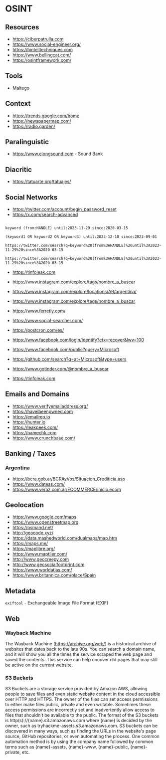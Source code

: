 # OSINT


## Resources
- <https://ciberpatrulla.com>
- <https://www.social-engineer.org/>
- <https://hintelltechniques.com>
- <https://www.bellingcat.com/>
- <https://osintframework.com/>


## Tools
- Maltego




## Context
- <https://trends.google.com/home>
- <https://newspapermap.com/>
- <https://radio.garden/>

## Paralinguistic
- <https://www.elongsound.com> - Sound Bank

## Diacritic
- <https://tatuarte.org/tatuajes/>



## Social Networks

- <https://twitter.com/account/begin_password_reset>
- <https://x.com/search-advanced>

```

keyword (from:HANDLE) until:2023-11-29 since:2020-03-15

(keyword1 OR keyword2 OR keyword3) until:2023-12-10 since:2023-09-01

https://twitter.com/search?q=keyword%20(from%3AHANDLE)%20until%3A2023-11-29%20since%3A2020-03-15

https://twitter.com/search?q=keyword%20(from%3AHANDLE)%20until%3A2023-11-29%20since%3A2020-03-15
```





- <https://tinfoleak.com>

- <https://www.instagram.com/explore/tags/nombre_a_buscar>
- <https://www.instagram.com/explore/locations/AR/argentina/>
- <https://www.instagram.com/explore/tags/nombre_a_buscar>

- <https://www.ferretly.com/>

- <https://www.social-searcher.com/>

- <https://postcron.com/es/>

- <https://www.facebook.com/login/identify?ctx=recover&lwv=100>
- <https://www.facebook.com/public?query=Microsoft>

- <https://github.com/search?q=at+Microsoft&type=users>

- <https://www.gotinder.com/@nombre_a_buscar>
- <https://tinfoleak.com>


## Emails and Domains
- <https://www.verifyemailaddress.org/>
- <https://haveibeenpwned.com>
- <https://emailrep.io>
- <https://hunter.io>
- <https://leakpeek.com/>
- <https://namechk.com>
- <https://www.crunchbase.com/>





## Banking / Taxes

### Argentina

- <https://bcra.gob.ar/BCRAyVos/Situacion_Crediticia.asp>
- <https://www.dateas.com/>
- <https://www.veraz.com.ar/ECOMMERCE/inicio.ecom>



## Geolocation

- <https://www.google.com/maps>
- <https://www.openstreetmap.org>
- <https://osmand.net/>
- <http://geocode.xyz/>
- <https://data.mashedworld.com/dualmaps/map.htm>
- <https://maps.me/>
- <https://maplibre.org/>
- <https://www.maptiler.com/>
- <http://www.geocreepy.com>
- <http://www.geosocialfootprint.com>
- <https://www.worldatlas.com/>
- <https://www.britannica.com/place/Spain>








## Metadata

`exiftool` - Exchangeable Image File Format (EXIF)





## Web

### Wayback Machine
The Wayback Machine (https://archive.org/web/) is a historical archive of websites that dates back to the late 90s. You can search a domain name, and it will show you all the times the service scraped the web page and saved the contents. This service can help uncover old pages that may still be active on the current website.





### S3 Buckets

S3 Buckets are a storage service provided by Amazon AWS, allowing people to save files and even static website content in the cloud accessible over HTTP and HTTPS. The owner of the files can set access permissions to either make files public, private and even writable. Sometimes these access permissions are incorrectly set and inadvertently allow access to files that shouldn't be available to the public. The format of the S3 buckets is http(s)://{name}.s3.amazonaws.com where {name} is decided by the owner, such as tryhackme-assets.s3.amazonaws.com. S3 buckets can be discovered in many ways, such as finding the URLs in the website's page source, GitHub repositories, or even automating the process. One common automation method is by using the company name followed by common terms such as {name}-assets, {name}-www, {name}-public, {name}-private, etc.









